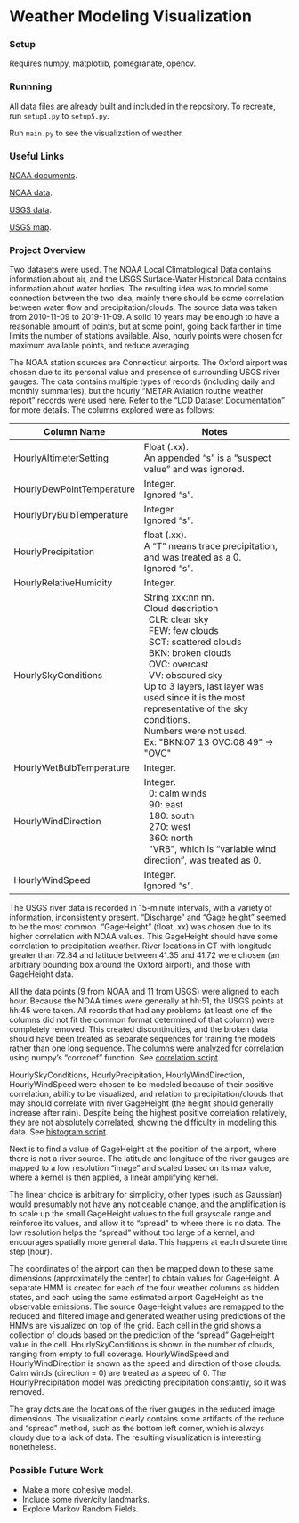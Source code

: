 # Weather Modeling Visualization

### Setup

Requires numpy, matplotlib, pomegranate, opencv.

### Runnning

All data files are already built and included in the repository. To recreate, run `setup1.py` to `setup5.py`.

Run `main.py` to see the visualization of weather. 

### Useful Links

[NOAA documents](noaa_documents).

[NOAA data](https://www.ncdc.noaa.gov/cdo-web/datatools/lcd).

[USGS data](https://waterdata.usgs.gov/nwis/uv/?referred_module=sw).

[USGS map](https://maps.waterdata.usgs.gov/mapper/nwisquery.html?URL=https://waterdata.usgs.gov/usa/nwis/uv?referred_module=sw&state_cd=ct&site_tp_cd=OC&site_tp_cd=OC-CO&site_tp_cd=ES&site_tp_cd=LK&site_tp_cd=ST&site_tp_cd=ST-CA&site_tp_cd=ST-DCH&site_tp_cd=ST-TS&format=sitefile_output&sitefile_output_format=xml&column_name=agency_cd&column_name=site_no&column_name=station_nm&range_selection=days&period=7&begin_date=2019-12-09&end_date=2019-12-16&date_format=YYYY-MM-DD&rdb_compression=file&list_of_search_criteria=state_cd%2Csite_tp_cd%2Crealtime_parameter_selection&column_name=site_tp_cd&column_name=dec_lat_va&column_name=dec_long_va&column_name=agency_use_cd).

### Project Overview

Two datasets were used. The NOAA Local Climatological Data contains information about air, 
and the USGS Surface-Water Historical Data contains information about water bodies. 
The resulting idea was to model some connection between the two idea, mainly there should be 
some correlation between water flow and precipitation/clouds. The source data was taken from 2010-11-09 to 2019-11-09. 
A solid 10 years may be enough to have a reasonable amount of points, but at some point, going back farther in time 
limits the number of stations available. Also, hourly points were chosen for maximum available points, and reduce averaging.

The NOAA station sources are Connecticut airports. The Oxford airport was chosen due to its personal value and presence 
of surrounding USGS river gauges. The data contains multiple types of records (including daily and monthly summaries), 
but the hourly “METAR Aviation routine weather report” records were used here. Refer to the “LCD Dataset Documentation” 
for more details. The columns explored were as follows:

| Column Name | Notes |
| ----------- | ----- |
| HourlyAltimeterSetting | Float (.xx). <br> An appended “s” is a “suspect value” and was ignored. |
| HourlyDewPointTemperature	| Integer. <br> Ignored “s”. |
| HourlyDryBulbTemperature | Integer. <br> Ignored “s”. |
| HourlyPrecipitation | float (.xx). <br> A “T” means trace precipitation, and was treated as a 0. <br> Ignored “s”. |
| HourlyRelativeHumidity | Integer. |
| HourlySkyConditions | String xxx:nn nn.  <br>  Cloud description  <br>&nbsp;  CLR: clear sky  <br>&nbsp;  FEW: few clouds  <br>&nbsp;  SCT: scattered clouds  <br>&nbsp; BKN: broken clouds  <br>&nbsp; OVC: overcast  <br>&nbsp; VV: obscured sky  <br>  Up to 3 layers, last layer was used since it is the most representative of the sky conditions.  <br> Numbers were not used.  <br>  Ex: "BKN:07 13 OVC:08 49" -> "OVC" |
| HourlyWetBulbTemperature | Integer. |
| HourlyWindDirection | Integer.  <br>&nbsp; 0: calm winds  <br>&nbsp; 90: east  <br>&nbsp; 180: south  <br>&nbsp; 270: west  <br>&nbsp;  360: north  <br>&nbsp; "VRB", which is “variable wind direction”, was treated as 0. |
| HourlyWindSpeed | Integer. <br> Ignored “s”. |

The USGS river data is recorded in 15-minute intervals, with a variety of information, inconsistently present. “Discharge” and “Gage height” seemed 
to be the most common. “GageHeight” (float .xx) was chosen due to its higher correlation with NOAA values. This GageHeight should have some 
correlation to precipitation weather. River locations in CT with longitude greater than 72.84 and latitude between 41.35 and 41.72 were chosen 
(an arbitrary bounding box around the Oxford airport), and those with GageHeight data. 

All the data points (9 from NOAA and 11 from USGS) were aligned to each hour. Because the NOAA times were generally at hh:51, the USGS points at hh:45 were 
taken. All records that had any problems (at least one of the columns did not fit the common format determined of that column) were completely removed. This 
created discontinuities, and the broken data should have been treated as separate sequences for training the models rather than one long sequence. The columns 
were analyzed for correlation using numpy’s “corrcoef” function. See [correlation script](correlation.py).

HourlySkyConditions, HourlyPrecipitation, HourlyWindDirection, HourlyWindSpeed were chosen to be modeled because of their positive correlation, 
ability to be visualized, and relation to precipitation/clouds that may should correlate with river GageHeight (the height should generally increase 
after rain). Despite being the highest positive correlation relatively, they are not absolutely correlated, showing the difficulty in modeling this 
data. See [histogram script](histogram.py).

Next is to find a value of GageHeight at the position of the airport, where there is not a river source. The latitude and longitude of the river gauges are 
mapped to a low resolution “image” and scaled based on its max value, where a kernel is then applied, a linear amplifying kernel.

The linear choice is arbitrary for simplicity, other types (such as Gaussian) would presumably not have any noticeable change, and the amplification 
is to scale up the small GageHeight values to the full grayscale range and reinforce its values, and allow it to “spread” to where there is no data. 
The low resolution helps the “spread” without too large of a kernel, and encourages spatially more general data. This happens at each discrete time step (hour). 

The coordinates of the airport can then be mapped down to these same dimensions (approximately the center) to obtain values for GageHeight. A separate HMM is 
created for each of the four weather columns as hidden states, and each using the same estimated airport GageHeight as the observable emissions. The source 
GageHeight values are remapped to the reduced and filtered image and generated weather using predictions of the HMMs are visualized on top of the grid. Each 
cell in the grid shows a collection of clouds based on the prediction of the “spread” GageHeight value in the cell. HourlySkyConditions is shown in the number 
of clouds, ranging from empty to full coverage. HourlyWindSpeed and HourlyWindDirection is shown as the speed and direction of those clouds. Calm winds (direction = 0) 
are treated as a speed of 0. The HourlyPrecipitation model was predicting precipitation constantly, so it was removed. 

The gray dots are the locations of the river gauges in the reduced image dimensions. The visualization clearly contains some artifacts of the reduce and “spread” method, 
such as the bottom left corner, which is always cloudy due to a lack of data. The resulting visualization is interesting nonetheless.

### Possible Future Work

- Make a more cohesive model.
- Include some river/city landmarks.
- Explore Markov Random Fields.
